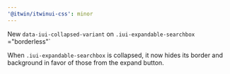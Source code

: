 ```yaml
---
'@itwin/itwinui-css': minor
---
```


New `data-iui-collapsed-variant` on `.iui-expandable-searchbox` ="borderless"`

When `.iui-expandable-searchbox` is collapsed, it now hides its border and background in favor of those from the expand button.
